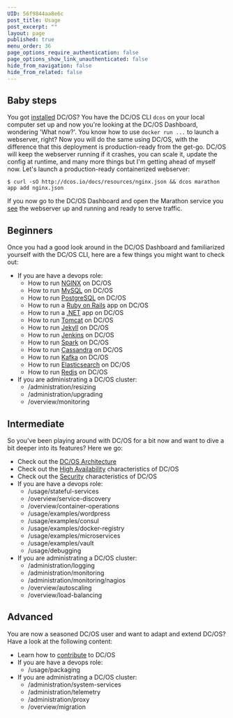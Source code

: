 ```yaml
---
UID: 56f9844aa8e6c
post_title: Usage
post_excerpt: ""
layout: page
published: true
menu_order: 36
page_options_require_authentication: false
page_options_show_link_unauthenticated: false
hide_from_navigation: false
hide_from_related: false
---
```


## Baby steps

You got [installed](http://dcos.io/install) DC/OS? You have the DC/OS CLI `dcos` on your local computer set up and now you're looking at the DC/OS Dashboard, wondering 'What now?'. You know how to use `docker run ...` to launch a webserver, right? Now you will do the same using DC/OS, with the difference that this deployment is production-ready from the get-go. DC/OS will keep the webserver running if it crashes, you can scale it, update the config at runtime, and many more things but I'm getting ahead of myself now. Let's launch a production-ready containerized webserver:

    $ curl -sO http://dcos.io/docs/resources/nginx.json && dcos marathon app add nginx.json

If you now go to the DC/OS Dashboard and open the Marathon service you [see](img/usage_marathon_webserver.png) the webserver up and running and ready to serve traffic.

## Beginners

Once you had a good look around in the DC/OS Dashboard and familiarized yourself with the DC/OS CLI, here are a few things you might want to check out:

- If you are have a devops role:
  - How to run [NGINX](/usage/examples/nginx) on DC/OS
  - How to run [MySQL](/usage/examples/mysql) on DC/OS
  - How to run [PostgreSQL](/usage/examples/postgres) on DC/OS
  - How to run a [Ruby on Rails](/usage/examples/ruby-on-rails) app on DC/OS
  - How to run a [.NET](/usage/examples/asp-dot-net) app on DC/OS
  - How to run [Tomcat](/usage/examples/tomcat) on DC/OS
  - How to run [Jekyll](/usage/examples/jekyll) on DC/OS
  - How to run [Jenkins](/usage/services/jenkins) on DC/OS
  - How to run [Spark](/usage/examples/Spark) on DC/OS
  - How to run [Cassandra](/usage/services/cassandra) on DC/OS
  - How to run [Kafka](/usage/examples/kafka) on DC/OS
  - How to run [Elasticsearch](/usage/examples/elasticsearch) on DC/OS
  - How to run [Redis](/usage/examples/redis) on DC/OS
- If you are administrating a DC/OS cluster:
  - /administration/resizing
  - /administration/upgrading
  - /overview/monitoring

## Intermediate

So you've been playing around with DC/OS for a bit now and want to dive a bit deeper into its features? Here we go:

- Check out the [DC/OS Architecture](/overview/architecture)
- Check out the [High Availability](/overview/high-availability) characteristics of DC/OS
- Check out the [Security](/overview/security) characteristics of DC/OS
- If you are have a devops role:
  - /usage/stateful-services
  - /overview/service-discovery
  - /overview/container-operations
  - /usage/examples/wordpress
  - /usage/examples/consul
  - /usage/examples/docker-registry
  - /usage/examples/microservices
  - /usage/examples/vault
  - /usage/debugging
- If you are administrating a DC/OS cluster:
  - /administration/logging
  - /administration/monitoring
  - /administration/monitoring/nagios
  - /overview/autoscaling
  - /overview/load-balancing

## Advanced

You are now a seasoned DC/OS user and want to adapt and extend DC/OS? Have a look at the following content:

- Learn how to [contribute](/overview/contribution) to DC/OS
- If you are have a devops role:
  - /usage/packaging
- If you are administrating a DC/OS cluster:
  - /administration/system-services
  - /administration/telemetry
  - /administration/proxy
  - /overview/migration
